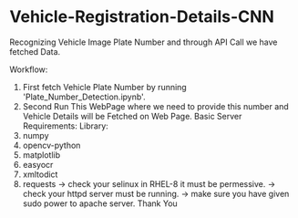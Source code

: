 # Vehicle-Registration-Details-CNN

Recognizing Vehicle Image Plate Number and through API Call we have fetched Data.

Workflow:
1. First fetch Vehicle Plate Number by running 'Plate_Number_Detection.ipynb'.
2. Second Run This WebPage where we need to provide this number and Vehicle Details will be Fetched on Web Page.
Basic Server Requirements:
Library:
1. numpy
2. opencv-python
3. matplotlib
4. easyocr
5. xmltodict
6. requests
-> check your selinux in RHEL-8 it must be permessive.
-> check your httpd server must be running.
-> make sure you have given sudo power to apache server.
Thank You
